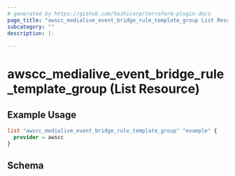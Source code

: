 ```yaml
---
# generated by https://github.com/hashicorp/terraform-plugin-docs
page_title: "awscc_medialive_event_bridge_rule_template_group List Resource - terraform-provider-awscc"
subcategory: ""
description: |-
  
---
```


# awscc_medialive_event_bridge_rule_template_group (List Resource)



## Example Usage

```terraform
list "awscc_medialive_event_bridge_rule_template_group" "example" {
  provider = awscc
}
```

<!-- schema generated by tfplugindocs -->
## Schema
